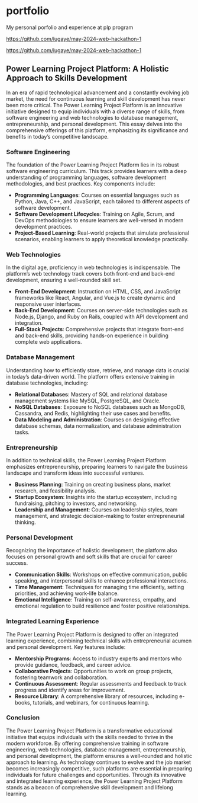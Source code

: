 # portfolio

My personal porfolio and experience at plp program

https://github.com/lugaye/may-2024-web-hackathon-1

https://github.com/lugaye/may-2024-web-hackathon-1


## Power Learning Project Platform: A Holistic Approach to Skills Development

In an era of rapid technological advancement and a constantly evolving job market, the need for continuous learning and skill development has never been more critical. The Power Learning Project Platform is an innovative initiative designed to equip individuals with a diverse range of skills, from software engineering and web technologies to database management, entrepreneurship, and personal development. This essay delves into the comprehensive offerings of this platform, emphasizing its significance and benefits in today’s competitive landscape.

### Software Engineering

The foundation of the Power Learning Project Platform lies in its robust software engineering curriculum. This track provides learners with a deep understanding of programming languages, software development methodologies, and best practices. Key components include:

- **Programming Languages**: Courses on essential languages such as Python, Java, C++, and JavaScript, each tailored to different aspects of software development.
- **Software Development Lifecycles**: Training on Agile, Scrum, and DevOps methodologies to ensure learners are well-versed in modern development practices.
- **Project-Based Learning**: Real-world projects that simulate professional scenarios, enabling learners to apply theoretical knowledge practically.

### Web Technologies

In the digital age, proficiency in web technologies is indispensable. The platform’s web technology track covers both front-end and back-end development, ensuring a well-rounded skill set.

- **Front-End Development**: Instruction on HTML, CSS, and JavaScript frameworks like React, Angular, and Vue.js to create dynamic and responsive user interfaces.
- **Back-End Development**: Courses on server-side technologies such as Node.js, Django, and Ruby on Rails, coupled with API development and integration.
- **Full-Stack Projects**: Comprehensive projects that integrate front-end and back-end skills, providing hands-on experience in building complete web applications.

### Database Management

Understanding how to efficiently store, retrieve, and manage data is crucial in today’s data-driven world. The platform offers extensive training in database technologies, including:

- **Relational Databases**: Mastery of SQL and relational database management systems like MySQL, PostgreSQL, and Oracle.
- **NoSQL Databases**: Exposure to NoSQL databases such as MongoDB, Cassandra, and Redis, highlighting their use cases and benefits.
- **Data Modeling and Administration**: Courses on designing effective database schemas, data normalization, and database administration tasks.

### Entrepreneurship

In addition to technical skills, the Power Learning Project Platform emphasizes entrepreneurship, preparing learners to navigate the business landscape and transform ideas into successful ventures.

- **Business Planning**: Training on creating business plans, market research, and feasibility analysis.
- **Startup Ecosystem**: Insights into the startup ecosystem, including fundraising, pitching to investors, and networking.
- **Leadership and Management**: Courses on leadership styles, team management, and strategic decision-making to foster entrepreneurial thinking.

### Personal Development

Recognizing the importance of holistic development, the platform also focuses on personal growth and soft skills that are crucial for career success.

- **Communication Skills**: Workshops on effective communication, public speaking, and interpersonal skills to enhance professional interactions.
- **Time Management**: Techniques for managing time efficiently, setting priorities, and achieving work-life balance.
- **Emotional Intelligence**: Training on self-awareness, empathy, and emotional regulation to build resilience and foster positive relationships.

### Integrated Learning Experience

The Power Learning Project Platform is designed to offer an integrated learning experience, combining technical skills with entrepreneurial acumen and personal development. Key features include:

- **Mentorship Programs**: Access to industry experts and mentors who provide guidance, feedback, and career advice.
- **Collaborative Projects**: Opportunities to work on group projects, fostering teamwork and collaboration.
- **Continuous Assessment**: Regular assessments and feedback to track progress and identify areas for improvement.
- **Resource Library**: A comprehensive library of resources, including e-books, tutorials, and webinars, for continuous learning.

### Conclusion

The Power Learning Project Platform is a transformative educational initiative that equips individuals with the skills needed to thrive in the modern workforce. By offering comprehensive training in software engineering, web technologies, database management, entrepreneurship, and personal development, the platform ensures a well-rounded and holistic approach to learning. As technology continues to evolve and the job market becomes increasingly competitive, such platforms are essential in preparing individuals for future challenges and opportunities. Through its innovative and integrated learning experience, the Power Learning Project Platform stands as a beacon of comprehensive skill development and lifelong learning.

